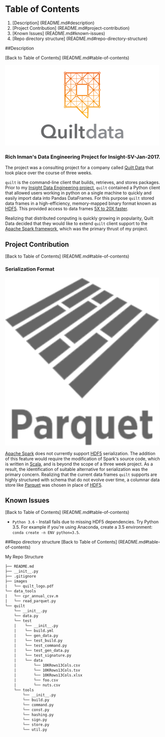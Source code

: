 # Table of Contents

1. [Description] (README.md#description)
2. [Project Contribution] (README.md#project-contribution)
3. [Known Issues] (README.md#known-issues)
4. [Repo directory structure] (README.md#repo-directory-structure)

##Description

[Back to Table of Contents] (README.md#table-of-contents)

<img src="./images/quilt_data.png" width="500">

### Rich Inman's Data Engineering Project for Insight-SV-Jan-2017.

The project was a consulting project for a company called [Quilt Data](https://www.quiltdata.com) that took place over the course of three weeks.

`quilt` is the command-line client that builds, retrieves, and stores packages. 
Prior to my [Insight Data Engineering project](http://insightdataengineering.com/), `quilt` contained a Python client that allowed users working in python on a single machine to quickly and easily import data into Pandas DataFrames. For this purpose `quilt` stored data frames in a high-efficiency, memory-mapped binary format known as [HDF5](https://support.hdfgroup.org/HDF5/). This provided access to data frames [5X to 20X faster](http://wesmckinney.com/blog/pandas-and-apache-arrow/).

Realizing that distributed conputing is quickly growing in popularity, Quilt Data decided that they would like to extend `quilt` client support to the [Apache Spark framework](http://spark.apache.org/), which was the primary thrust of my project.

## Project Contribution
[Back to Table of Contents] (README.md#table-of-contents)

### Serialization Format

<img src="./images/parquet.png" width="500">

[Apache Spark](http://spark.apache.org/) does not currently support [HDF5](https://support.hdfgroup.org/HDF5/) serialization. The addition of this feature would require the modification of Spark's source code, which is written in [Scala](https://www.scala-lang.org/), and is beyond the scope of a three week project. As a result, the identification of suitable alternative for serialization was the primary concern. Realizing that the current data frames `quilt` supports are highly structured with schema that do not evolve over time, a columnar data store like [Parquet](https://parquet.apache.org/) was chosen in place of [HDF5](https://support.hdfgroup.org/HDF5/).

## Known Issues
[Back to Table of Contents] (README.md#table-of-contents)

- `Python 3.6` - Install fails due to missing HDF5 dependencies. Try Python 3.5. For example if you're using Anaconda, create a 3.5 environment: `conda create -n ENV python=3.5`.

##Repo directory structure
[Back to Table of Contents] (README.md#table-of-contents)

My Repo Structure

	├── README.md 
	├── __init__.py
	├── .gitignore
	├── images
	|   └── quilt_logo.pdf
	└── data_tools
	|   └── cpr_annual_csv.m
	|   └── read_parquet.py
	└── quilt
	    └── __init__.py
	    └── data.py
	    └── test
	    |    └── __init__.py
	    |    └── build.yml
	    |    └── gen_data.py
	    |    └── test_build.py
	    |    └── test_command.py
	    |    └── test_gen_data.py
	    |    └── test_signature.py
	    |    └── data
	    |        └── 10KRows13Cols.csv
	    |        └── 10KRows13Cols.tsv
	    |        └── 10KRows13Cols.xlsx
	    |        └── foo.csv
	    |        └── nuts.csv
	    └── tools
	        └── __init__.py
	        └── build.py
	        └── command.py
	        └── const.py
	        └── hashing.py
	        └── sign.py
	        └── store.py
	        └── util.py
